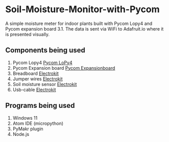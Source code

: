 # Soil-Moisture-Monitor-with-Pycom
A simple moisture meter for indoor plants built with Pycom Lopy4 and Pycom expansion board 3.1. The data is sent via WiFi to Adafruit.io where it is presented visually.

## Components being used
1. Pycom Lopy4 [Pycom LoPy4](https://pycom.io/product/lopy4/)
2. Pycom Expansion board [Pycom Expansionboard](https://pycom.io/product/expansion-board-3-0/) 
3. Breadboard [Electrokit](https://www.electrokit.com/en/product/solderless-breadboard-400-tie-points/)
4. Jumper wires [Electrokit](https://www.electrokit.com/en/product/hook-up-wires-w-pins-for-breadboard-smooth-65-pcs/)
5. Soil moisture sensor [Electrokit](https://www.electrokit.com/en/product/soil-hygrometer-module/)
6. Usb-cable [Electrokit](https://www.electrokit.com/en/product/usb-cable-a-male-microb-male-1-8m/)

## Programs being used
1. Windows 11
2. Atom IDE (micropython)
3. PyMakr plugin
4. Node.js


